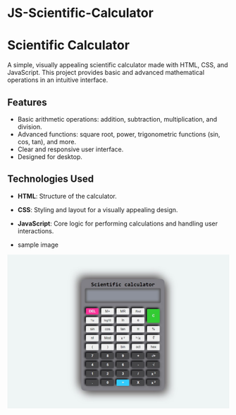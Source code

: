 # JS-Scientific-Calculator

# Scientific Calculator  

A simple, visually appealing scientific calculator made with HTML, CSS, and JavaScript. This project provides basic and advanced mathematical operations in an intuitive interface.  

## Features  
- Basic arithmetic operations: addition, subtraction, multiplication, and division.  
- Advanced functions: square root, power, trigonometric functions (sin, cos, tan), and more.  
- Clear and responsive user interface.  
- Designed for desktop.  

## Technologies Used  
- **HTML**: Structure of the calculator.  
- **CSS**: Styling and layout for a visually appealing design.  
- **JavaScript**: Core logic for performing calculations and handling user interactions.  

- sample image 

![alt text](<Screenshot CAL.jpg>)